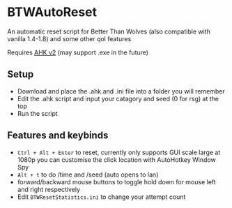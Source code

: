 # BTWAutoReset
 An automatic reset script for Better Than Wolves (also compatible with vanilla 1.4-1.8) and some other qol features

Requires [AHK v2](https://www.autohotkey.com) (may support .exe in the future)

## Setup
- Download and place the .ahk and .ini file into a folder you will remember
- Edit the .ahk script and input your catagory and seed (0 for rsg) at the top
- Run the script
	
## Features and keybinds
- `Ctrl + Alt + Enter` to reset, currently only supports GUI scale large at 1080p you can customise the click location with AutoHotkey Window Spy
- `Alt + t` to do /time and /seed (auto opens to lan)
- forward/backward mouse buttons to toggle hold down for mouse left and right respectively
- Edit `BTWResetStatistics.ini` to change your attempt count
